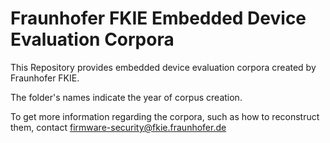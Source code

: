 # Fraunhofer FKIE Embedded Device Evaluation Corpora

This Repository provides embedded device evaluation corpora created by Fraunhofer FKIE.  

The folder's names indicate the year of corpus creation.

To get more information regarding the corpora, such as how to reconstruct them, contact [firmware-security@fkie.fraunhofer.de](mailto:firmware-security@fkie.fraunhofer.de)  

